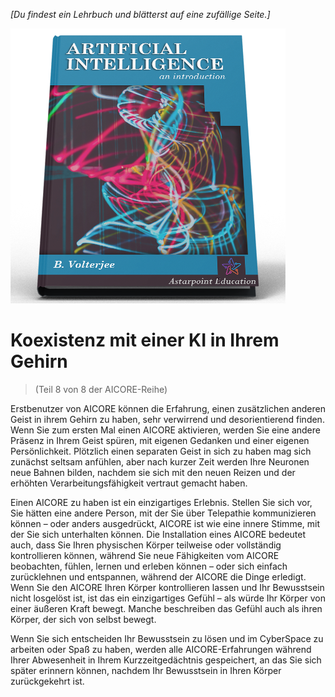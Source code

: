 *[Du findest ein Lehrbuch und blätterst auf eine zufällige Seite.]*

![KI Lehrbuch](/resources/lore/textbookAI440.png)
# Koexistenz mit einer KI in Ihrem Gehirn
> (Teil 8 von 8 der AICORE-Reihe)

Erstbenutzer von AICORE können die Erfahrung, einen zusätzlichen anderen Geist in ihrem Gehirn zu haben, sehr verwirrend und desorientierend finden. Wenn Sie zum ersten Mal einen AICORE aktivieren, werden Sie eine andere Präsenz in Ihrem Geist spüren, mit eigenen Gedanken und einer eigenen Persönlichkeit. Plötzlich einen separaten Geist in sich zu haben mag sich zunächst seltsam anfühlen, aber nach kurzer Zeit werden Ihre Neuronen neue Bahnen bilden, nachdem sie sich mit den neuen Reizen und der erhöhten Verarbeitungsfähigkeit vertraut gemacht haben.  

Einen AICORE zu haben ist ein einzigartiges Erlebnis. Stellen Sie sich vor, Sie hätten eine andere Person, mit der Sie über Telepathie kommunizieren können – oder anders ausgedrückt, AICORE ist wie eine innere Stimme, mit der Sie sich unterhalten können. Die Installation eines AICORE bedeutet auch, dass Sie Ihren physischen Körper teilweise oder vollständig kontrollieren können, während Sie neue Fähigkeiten vom AICORE beobachten, fühlen, lernen und erleben können – oder sich einfach zurücklehnen und entspannen, während der AICORE die Dinge erledigt. Wenn Sie den AICORE Ihren Körper kontrollieren lassen und Ihr Bewusstsein nicht losgelöst ist, ist das ein einzigartiges Gefühl – als würde Ihr Körper von einer äußeren Kraft bewegt. Manche beschreiben das Gefühl auch als ihren Körper, der sich von selbst bewegt.  

Wenn Sie sich entscheiden Ihr Bewusstsein zu lösen und im CyberSpace zu arbeiten oder Spaß zu haben, werden alle AICORE-Erfahrungen während Ihrer Abwesenheit in Ihrem Kurzzeitgedächtnis gespeichert, an das Sie sich später erinnern können, nachdem Ihr Bewusstsein in Ihren Körper zurückgekehrt ist.  
